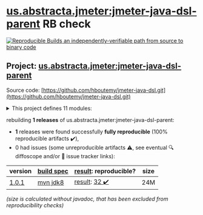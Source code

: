 [us.abstracta.jmeter:jmeter-java-dsl-parent](https://search.maven.org/artifact/us.abstracta.jmeter/jmeter-java-dsl-parent/) RB check
=======

[![Reproducible Builds](https://reproducible-builds.org/images/logos/rb.svg) an independently-verifiable path from source to binary code](https://reproducible-builds.org/)

## Project: [us.abstracta.jmeter:jmeter-java-dsl-parent](https://search.maven.org/artifact/us.abstracta.jmeter/jmeter-java-dsl-parent/)

Source code: [https://github.com/hboutemy/jmeter-java-dsl.git](https://github.com/hboutemy/jmeter-java-dsl.git)

<details><summary>This project defines 11 modules:</summary>

* [us.abstracta.jmeter:jmeter-java-dsl](https://search.maven.org/artifact/us.abstracta.jmeter/jmeter-java-dsl/)
* [us.abstracta.jmeter:jmeter-java-dsl-blazemeter](https://search.maven.org/artifact/us.abstracta.jmeter/jmeter-java-dsl-blazemeter/)
* [us.abstracta.jmeter:jmeter-java-dsl-dashboard](https://search.maven.org/artifact/us.abstracta.jmeter/jmeter-java-dsl-dashboard/)
* [us.abstracta.jmeter:jmeter-java-dsl-elasticsearch-listener](https://search.maven.org/artifact/us.abstracta.jmeter/jmeter-java-dsl-elasticsearch-listener/)
* [us.abstracta.jmeter:jmeter-java-dsl-graphql](https://search.maven.org/artifact/us.abstracta.jmeter/jmeter-java-dsl-graphql/)
* [us.abstracta.jmeter:jmeter-java-dsl-jdbc](https://search.maven.org/artifact/us.abstracta.jmeter/jmeter-java-dsl-jdbc/)
* [us.abstracta.jmeter:jmeter-java-dsl-jmx2dsl](https://search.maven.org/artifact/us.abstracta.jmeter/jmeter-java-dsl-jmx2dsl/)
* [us.abstracta.jmeter:jmeter-java-dsl-octoperf](https://search.maven.org/artifact/us.abstracta.jmeter/jmeter-java-dsl-octoperf/)
* [us.abstracta.jmeter:jmeter-java-dsl-parallel](https://search.maven.org/artifact/us.abstracta.jmeter/jmeter-java-dsl-parallel/)
* [us.abstracta.jmeter:jmeter-java-dsl-parent](https://search.maven.org/artifact/us.abstracta.jmeter/jmeter-java-dsl-parent/)
* [us.abstracta.jmeter:jmeter-java-dsl-wrapper](https://search.maven.org/artifact/us.abstracta.jmeter/jmeter-java-dsl-wrapper/)
</details>

rebuilding **1 releases** of us.abstracta.jmeter:jmeter-java-dsl-parent:
- **1** releases were found successfully **fully reproducible** (100% reproducible artifacts :heavy_check_mark:),
- 0 had issues (some unreproducible artifacts :warning:, see eventual :mag: diffoscope and/or :memo: issue tracker links):

| version | [build spec](/BUILDSPEC.md) | [result](https://reproducible-builds.org/docs/jvm/): reproducible? | size |
| -- | --------- | ------ | -- |
| [1.0.1](https://search.maven.org/artifact/us.abstracta.jmeter/jmeter-java-dsl-parent/1.0.1/pom) | [mvn jdk8](jmeter-java-dsl-1.0.1.buildspec) | [result](jmeter-java-dsl-parent-1.0.1.buildinfo): [32 :heavy_check_mark: ](jmeter-java-dsl-parent-1.0.1.buildcompare) | 24M |

<i>(size is calculated without javadoc, that has been excluded from reproducibility checks)</i>
